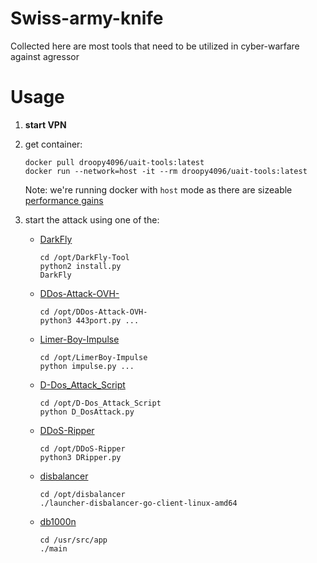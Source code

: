 # Swiss-army-knife

Collected here are most tools that need to be utilized in cyber-warfare against agressor
# Usage

1. **start VPN**

2. get container:

    ```shell
    docker pull droopy4096/uait-tools:latest
    docker run --network=host -it --rm droopy4096/uait-tools:latest
    ```

    Note: we're running docker with `host` mode as there are sizeable [performance gains](https://jtway.co/docker-network-performance-b95bce32b4b9)

3. start the attack using one of the:

   * [DarkFly](https://github.com/Ranginang67/DarkFly-Tool)

     ```shell
     cd /opt/DarkFly-Tool
     python2 install.py
     DarkFly
     ```
   * [DDos-Attack-OVH-](https://github.com/HardyTomas/DDos-Attack-OVH-)

     ```shell
     cd /opt/DDos-Attack-OVH-
     python3 443port.py ...
     ```

   * [Limer-Boy-Impulse](https://github.com/LimerBoy/Impulse)

     ```shell
     cd /opt/LimerBoy-Impulse
     python impulse.py ...
     ```

   * [D-Dos_Attack_Script](https://github.com/Hrishikesh7665/D-Dos_Attack_Script)

     ```shell
     cd /opt/D-Dos_Attack_Script
     python D_DosAttack.py
     ```

   * [DDoS-Ripper](https://github.com/palahsu/DDoS-Ripper)

     ```shell
     cd /opt/DDoS-Ripper
     python3 DRipper.py
     ```

    * [disbalancer](https://disbalancer.medium.com/disbalancer-launches-liberator-a6c145cb88e4)

      ```shell
      cd /opt/disbalancer
      ./launcher-disbalancer-go-client-linux-amd64
      ```

    * [db1000n](https://github.com/Arriven/db1000n)

      ```shell
      cd /usr/src/app
      ./main
      ```